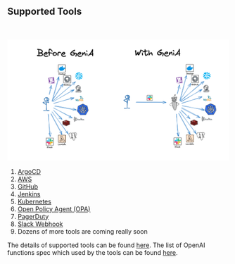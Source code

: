 ## Supported Tools

<p align="center">
<br/>
<br/>
   <img src="../media/genia_diagram.png"/>
<br/>
</p>

1. [ArgoCD](https://argoproj.github.io/cd/)
2. [AWS](https://aws.amazon.com/)
3. [GitHub](http://github.com/)
4. [Jenkins](https://www.jenkins.io/)
5. [Kubernetes](https://kubernetes.io/)
6. [Open Policy Agent (OPA)](https://www.openpolicyagent.org/)
7. [PagerDuty](https://www.pagerduty.com/)
8. [Slack Webhook](https://api.slack.com/messaging/webhooks)
9. Dozens of more tools are coming really soon

The details of supported tools can be found [here](https://github.com/genia-dev/GeniA/blob/main/genia/tools_config/core/tools.yaml).
The list of OpenAI functions spec which used by the tools can be found [here](https://github.com/genia-dev/GeniA/blob/main/genia/tools_config/core/functions.json).